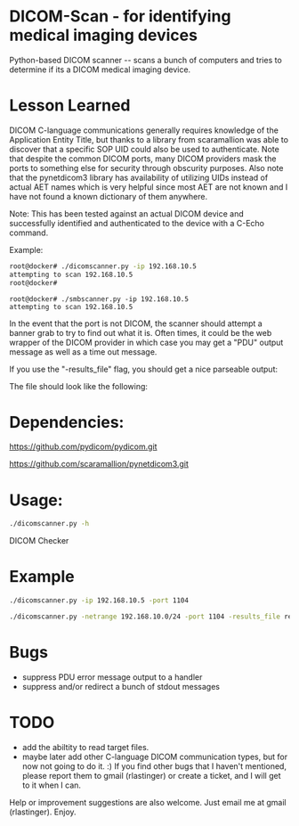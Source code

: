 DICOM-Scan - for identifying medical imaging devices
========

Python-based DICOM scanner -- scans a bunch of computers and tries to determine if its a DICOM medical imaging device.


Lesson Learned
===

DICOM C-language communications generally requires knowledge of the Application Entity Title, but thanks to a library from scaramallion was able to discover that a specific SOP UID could also be used to authenticate.
Note that despite the common DICOM ports, many DICOM providers mask the ports to something else for security through obscurity purposes.  Also note that the pynetdicom3 library has availability of utilizing UIDs instead
of actual AET names which is very helpful since most AET are not known and I have not found a known dictionary of them anywhere.

Note:  This has been tested against an actual DICOM device and successfully identified and authenticated to the device with a C-Echo command.

Example:

```bash
root@docker# ./dicomscanner.py -ip 192.168.10.5
attempting to scan 192.168.10.5
root@docker#
```

```
root@docker# ./smbscanner.py -ip 192.168.10.5
attempting to scan 192.168.10.5
```

In the event that the port is not DICOM, the scanner should attempt a banner grab to try to find out what it is.  Often times, it could be the web wrapper of the DICOM provider in which case you may get a "PDU" output message
as well as a time out message.

If you use the "-results_file" flag, you should get a nice parseable output:

The file should look like the following:

Dependencies:
=============

https://github.com/pydicom/pydicom.git

https://github.com/scaramallion/pynetdicom3.git

Usage:
======

```bash
./dicomscanner.py -h
```

DICOM Checker
  
Example
===

```bash
./dicomscanner.py -ip 192.168.10.5 -port 1104

./dicomscanner.py -netrange 192.168.10.0/24 -port 1104 -results_file results.txt
```

Bugs
====

- suppress PDU error message output to a handler
- suppress and/or redirect a bunch of stdout messages

TODO
===

- add the abiltity to read target files.
- maybe later add other C-language DICOM communication types, but for now not going to do it. :)
If you find other bugs that I haven't mentioned, please report them to gmail (rlastinger) or create a ticket, and I will get to it when I can.  

Help or improvement suggestions are also welcome.  Just email me at gmail (rlastinger).
Enjoy.
